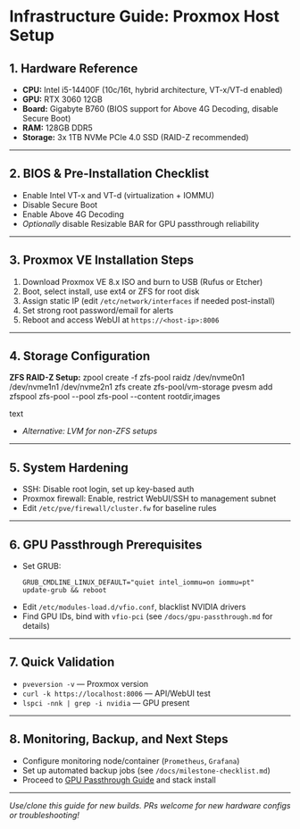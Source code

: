 # Infrastructure Guide: Proxmox Host Setup

## 1. Hardware Reference

- **CPU:** Intel i5-14400F (10c/16t, hybrid architecture, VT-x/VT-d enabled)
- **GPU:** RTX 3060 12GB
- **Board:** Gigabyte B760 (BIOS support for Above 4G Decoding, disable Secure Boot)
- **RAM:** 128GB DDR5
- **Storage:** 3x 1TB NVMe PCIe 4.0 SSD (RAID-Z recommended)

---

## 2. BIOS & Pre-Installation Checklist

- Enable Intel VT-x and VT-d (virtualization + IOMMU)
- Disable Secure Boot
- Enable Above 4G Decoding
- *Optionally* disable Resizable BAR for GPU passthrough reliability

---

## 3. Proxmox VE Installation Steps

1. Download Proxmox VE 8.x ISO and burn to USB (Rufus or Etcher)
2. Boot, select install, use ext4 or ZFS for root disk
3. Assign static IP (edit `/etc/network/interfaces` if needed post-install)
4. Set strong root password/email for alerts
5. Reboot and access WebUI at `https://<host-ip>:8006`

---

## 4. Storage Configuration

**ZFS RAID-Z Setup:**
zpool create -f zfs-pool raidz /dev/nvme0n1 /dev/nvme1n1 /dev/nvme2n1
zfs create zfs-pool/vm-storage
pvesm add zfspool zfs-pool --pool zfs-pool --content rootdir,images

text
- *Alternative: LVM for non-ZFS setups*

---

## 5. System Hardening

- SSH: Disable root login, set up key-based auth
- Proxmox firewall: Enable, restrict WebUI/SSH to management subnet
- Edit `/etc/pve/firewall/cluster.fw` for baseline rules

---

## 6. GPU Passthrough Prerequisites

- Set GRUB:
    ```
    GRUB_CMDLINE_LINUX_DEFAULT="quiet intel_iommu=on iommu=pt"
    update-grub && reboot
    ```
- Edit `/etc/modules-load.d/vfio.conf`, blacklist NVIDIA drivers
- Find GPU IDs, bind with `vfio-pci` (see `/docs/gpu-passthrough.md` for details)

---

## 7. Quick Validation

- `pveversion -v` — Proxmox version
- `curl -k https://localhost:8006` — API/WebUI test
- `lspci -nnk | grep -i nvidia` — GPU present

---

## 8. Monitoring, Backup, and Next Steps

- Configure monitoring node/container (`Prometheus`, `Grafana`)
- Set up automated backup jobs (see `/docs/milestone-checklist.md`)
- Proceed to [GPU Passthrough Guide](gpu-passthrough.md) and stack install

---

*Use/clone this guide for new builds. PRs welcome for new hardware configs or troubleshooting!*
